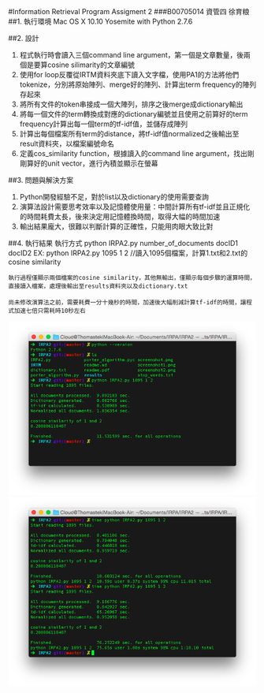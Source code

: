 #Information Retrieval Program Assigment 2
###B00705014 資管四 徐育粮
##1. 執行環境
	Mac OS X 10.10 Yosemite with Python 2.7.6
	

##2. 設計
1. 程式執行時會讀入三個command line argument，第一個是文章數量，後兩個是要算cosine silimarity的文章編號
2. 使用for loop反覆從IRTM資料夾底下讀入文字檔，使用PA1的方法將他們tokenize，分別將原始陣列、merge好的陣列、計算出term frequency的陣列存起來
3. 將所有文件的token串接成一個大陣列，排序之後merge成dictionary輸出
4. 將每一個文件的term轉換成對應的dictionary編號並且使用之前算好的term frequency計算出每一個term的tf-idf值，並儲存成陣列
5. 計算出每個檔案所有term的distance，將tf-idf值normalized之後輸出至result資料夾，以檔案編號命名
6. 定義cos_similarity function，根據讀入的command line argument，找出剛剛算好的unit vector，進行內積並顯示在螢幕

##3. 問題與解決方案
1. Python開發經驗不足，對於list以及dictionary的使用需要查詢
2. 演算法設計需要思考效率以及記憶體使用量：中間計算所有tf-idf並且正規化的時間耗費太長，後來決定用記憶體換時間，取得大幅的時間加速
3. 輸出結果龐大，很難以判斷計算的正確性，只能用肉眼大致比對

##4. 執行結果
	執行方式
	python IRPA2.py number_of_documents docID1 docID2
	EX: python IRPA2.py 1095 1 2
	//讀入1095個檔案，計算1.txt和2.txt的cosine similarity

	執行過程僅顯示兩個檔案的cosine similarity，其他無輸出，僅顯示每個步驟的運算時間，直接讀入檔案，處理後輸出至results資料夾以及dictionary.txt
	
	尚未修改演算法之前，需要耗費一分十幾秒的時間，加速後大幅削減計算tf-idf的時間，讓程式加速七倍只需耗時10秒左右
![Alt text](screenshot1.png)
![Alt text](screenshot2.png)
	
